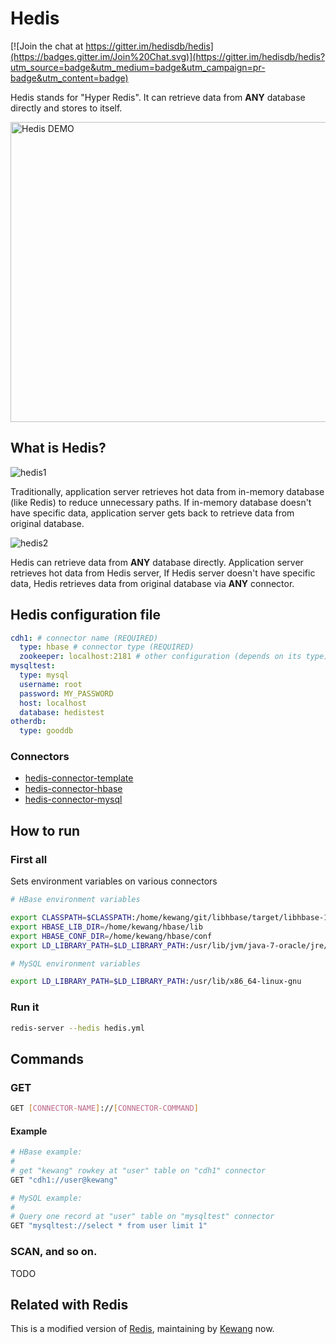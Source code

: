 # Hedis

[![Join the chat at https://gitter.im/hedisdb/hedis](https://badges.gitter.im/Join%20Chat.svg)](https://gitter.im/hedisdb/hedis?utm_source=badge&utm_medium=badge&utm_campaign=pr-badge&utm_content=badge)

Hedis stands for "Hyper Redis". It can retrieve data from **ANY** database directly and stores to itself.

<a href="http://www.youtube.com/watch?feature=player_embedded&v=aAgJaqvgqLU" target="_blank"><img src="https://cloud.githubusercontent.com/assets/795839/8286120/5b23199c-193a-11e5-844f-27d5e4e53a11.jpg" alt="Hedis DEMO" width="640" height="480" /></a>

## What is Hedis?

![hedis1](https://cloud.githubusercontent.com/assets/795839/8285334/3d6ee5e8-1935-11e5-809e-59bf9afbbe92.png)

Traditionally, application server retrieves hot data from in-memory database (like Redis) to reduce unnecessary paths. If in-memory database doesn't have specific data, application server gets back to retrieve data from original database.

![hedis2](https://cloud.githubusercontent.com/assets/795839/8285335/3d967ce8-1935-11e5-8b3b-0194d90b9e4d.png)

Hedis can retrieve data from **ANY** database directly. Application server retrieves hot data from Hedis server, If Hedis server doesn't have specific data, Hedis retrieves data from original database via **ANY** connector.

## Hedis configuration file

```yaml
cdh1: # connector name (REQUIRED)
  type: hbase # connector type (REQUIRED)
  zookeeper: localhost:2181 # other configuration (depends on its type)
mysqltest:
  type: mysql
  username: root
  password: MY_PASSWORD
  host: localhost
  database: hedistest
otherdb:
  type: gooddb
```

### Connectors

* [hedis-connector-template](https://github.com/hedisdb/hedis-connector-template)
* [hedis-connector-hbase](https://github.com/hedisdb/hedis-connector-hbase)
* [hedis-connector-mysql](https://github.com/hedisdb/hedis-connector-mysql)

## How to run

### First all

Sets environment variables on various connectors

```sh
# HBase environment variables

export CLASSPATH=$CLASSPATH:/home/kewang/git/libhbase/target/libhbase-1.0-SNAPSHOT/lib/async-1.4.0.jar:/home/kewang/git/libhbase/target/libhbase-1.0-SNAPSHOT/lib/asynchbase-1.5.0-libhbase-20140311.193218-1.jar:/home/kewang/git/libhbase/target/libhbase-1.0-SNAPSHOT/lib/commons-configuration-1.6.jar:/home/kewang/git/libhbase/target/libhbase-1.0-SNAPSHOT/lib/commons-lang-2.5.jar:/home/kewang/git/libhbase/target/libhbase-1.0-SNAPSHOT/lib/commons-logging-1.1.1.jar:/home/kewang/git/libhbase/target/libhbase-1.0-SNAPSHOT/lib/hadoop-core-1.0.4.jar:/home/kewang/git/libhbase/target/libhbase-1.0-SNAPSHOT/lib/hbase-0.94.17.jar:/home/kewang/git/libhbase/target/libhbase-1.0-SNAPSHOT/lib/libhbase-1.0-SNAPSHOT.jar:/home/kewang/git/libhbase/target/libhbase-1.0-SNAPSHOT/lib/log4j-1.2.17.jar:/home/kewang/git/libhbase/target/libhbase-1.0-SNAPSHOT/lib/netty-3.8.0.Final.jar:/home/kewang/git/libhbase/target/libhbase-1.0-SNAPSHOT/lib/protobuf-java-2.5.0.jar:/home/kewang/git/libhbase/target/libhbase-1.0-SNAPSHOT/lib/slf4j-api-1.7.5.jar:/home/kewang/git/libhbase/target/libhbase-1.0-SNAPSHOT/lib/slf4j-log4j12-1.7.5.jar:/home/kewang/git/libhbase/target/libhbase-1.0-SNAPSHOT/lib/zookeeper-3.4.5.jar
export HBASE_LIB_DIR=/home/kewang/hbase/lib
export HBASE_CONF_DIR=/home/kewang/hbase/conf
export LD_LIBRARY_PATH=$LD_LIBRARY_PATH:/usr/lib/jvm/java-7-oracle/jre/lib/amd64/server

# MySQL environment variables

export LD_LIBRARY_PATH=$LD_LIBRARY_PATH:/usr/lib/x86_64-linux-gnu
```

### Run it

```sh
redis-server --hedis hedis.yml
```

## Commands

### GET

```sh
GET [CONNECTOR-NAME]://[CONNECTOR-COMMAND]
```

#### Example

```sh
# HBase example:
#
# get "kewang" rowkey at "user" table on "cdh1" connector
GET "cdh1://user@kewang"

# MySQL example:
#
# Query one record at "user" table on "mysqltest" connector
GET "mysqltest://select * from user limit 1"
```

### SCAN, and so on.

TODO

## Related with Redis

This is a modified version of [Redis](https://github.com/antirez/redis), maintaining by [Kewang](https://github.com/kewangtw) now.

